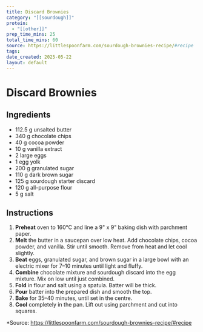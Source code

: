 ```yaml
---
title: Discard Brownies
category: "[[sourdough]]"
protein:
  - "[[other]]"
prep_time_mins: 25
total_time_mins: 60
source: https://littlespoonfarm.com/sourdough-brownies-recipe/#recipe
tags: 
date_created: 2025-05-22
layout: default
---
```


# Discard Brownies

## Ingredients

- 112.5 g unsalted butter  
- 340 g chocolate chips  
- 40 g cocoa powder
- 10 g vanilla extract  
- 2 large eggs  
- 1 egg yolk  
- 200 g granulated sugar  
- 110 g dark brown sugar  
- 125 g sourdough starter discard  
- 120 g all-purpose flour  
- 5 g salt

## Instructions

1. **Preheat** oven to 160°C and line a 9" x 9" baking dish with parchment paper.
2. **Melt** the butter in a saucepan over low heat. Add chocolate chips, cocoa powder, and vanilla. Stir until smooth. Remove from heat and let cool slightly.
3. **Beat** eggs, granulated sugar, and brown sugar in a large bowl with an electric mixer for 7–10 minutes until light and fluffy.
4. **Combine** chocolate mixture and sourdough discard into the egg mixture. Mix on low until just combined.
5. **Fold** in flour and salt using a spatula. Batter will be thick.
6. **Pour** batter into the prepared dish and smooth the top.
7. **Bake** for 35–40 minutes, until set in the centre.
8. **Cool** completely in the pan. Lift out using parchment and cut into squares.

*Source: https://littlespoonfarm.com/sourdough-brownies-recipe/#recipe